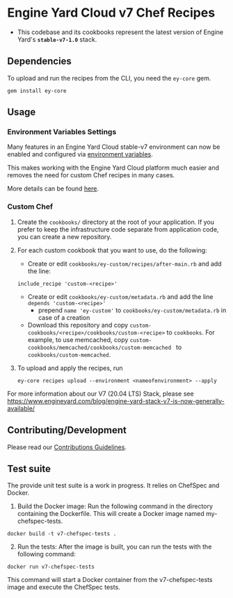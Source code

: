 # Engine Yard Cloud v7 Chef Recipes

- This codebase and its cookbooks represent the latest version of Engine Yard's **`stable-v7-1.0`** stack.

## Dependencies

To upload and run the recipes from the CLI, you need the `ey-core` gem.

```
gem install ey-core
```

## Usage

### Environment Variables Settings

Many features in an Engine Yard Cloud stable-v7 environment can now be enabled
and configured via [environment variables](https://support.cloud.engineyard.com/hc/en-us/articles/360007661794).

This makes working with the Engine Yard Cloud platform much easier and 
removes the need for custom Chef recipes in many cases.

More details can be found [here](./EnvironmentVariables.md).

### Custom Chef

1. Create the `cookbooks/` directory at the root of your application. If you prefer to keep the infrastructure code separate from application code, you can create a new repository.
2. For each custom cookbook that you want to use, do the following:
	- Create or edit `cookbooks/ey-custom/recipes/after-main.rb` and add the line:

	 ```
	 include_recipe 'custom-<recipe>'
	 ```
	- Create or edit `cookbooks/ey-custom/metadata.rb` and add the line `depends 'custom-<recipe>'`
		- prepend `name 'ey-custom'` to `cookbooks/ey-custom/metadata.rb` in case of a creation
	- Download this repository and copy `custom-cookbooks/<recipe>/cookbooks/custom-<recipe>` to `cookbooks`. For example, to use memcached, copy `custom-cookbooks/memcached/cookbooks/custom-memcached ` to `cookbooks/custom-memcached`.

3. To upload and apply the recipes, run

	```
	ey-core recipes upload --environment <nameofenvironment> --apply
	```

For more information about our V7 (20.04 LTS) Stack, please see https://www.engineyard.com/blog/engine-yard-stack-v7-is-now-generally-available/

## Contributing/Development

Please read our [Contributions Guidelines](https://github.com/engineyard/ey-cookbooks-stable-v7/blob/next-release/CONTRIBUTING.md).

## Test suite

The provide unit test suite is a work in progress. It relies on ChefSpec and Docker.

1. Build the Docker image: Run the following command in the directory containing the Dockerfile. This will create a Docker image named my-chefspec-tests.

```
docker build -t v7-chefspec-tests .
```

2. Run the tests: After the image is built, you can run the tests with the following command:
```
docker run v7-chefspec-tests
```
This command will start a Docker container from the v7-chefspec-tests image and execute the ChefSpec tests.